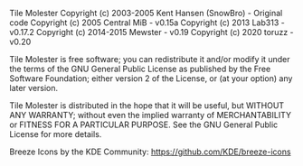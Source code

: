 Tile Molester 
Copyright (c) 2003-2005 Kent Hansen (SnowBro) - Original code
Copyright (c) 2005 Central MiB - v0.15a
Copyright (c) 2013 Lab313 - v0.17.2
Copyright (c) 2014-2015 Mewster - v0.19
Copyright (c) 2020 toruzz - v0.20

Tile Molester is free software; you can redistribute it and/or modify
it under the terms of the GNU General Public License as published by
the Free Software Foundation; either version 2 of the License, or
(at your option) any later version.

Tile Molester is distributed in the hope that it will be useful,
but WITHOUT ANY WARRANTY; without even the implied warranty of
MERCHANTABILITY or FITNESS FOR A PARTICULAR PURPOSE.  See the
GNU General Public License for more details.

Breeze Icons by the KDE Community: https://github.com/KDE/breeze-icons